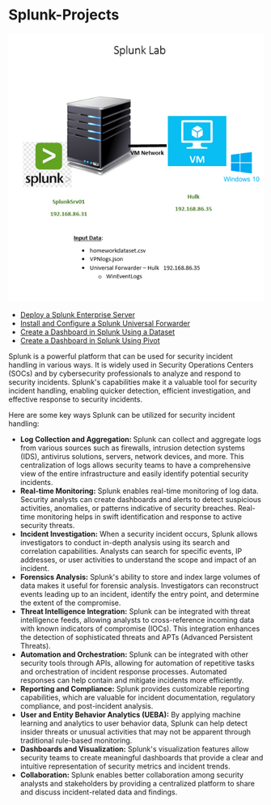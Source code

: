 # Splunk-Projects
 
<img src="https://github.com/kowsick-vig/splunk/blob/main/Files/Lab%20Diagram.PNG"> 


<ul>
  <li> <a href="#"> Deploy a Splunk Enterprise Server </a> </li>
  <li> <a href="https://github.com/kowsick-vig/splunk/blob/main/Configure%20a%20Splunk%20Universal%20Forwarder.md"> Install and Configure a Splunk Universal Forwarder </a> </li> 
  <li> <a href="https://github.com/kowsick-vig/splunk/tree/main/Create%20Dashboard%20Using%20a%20Dataset"> Create a Dashboard in Splunk Using a Dataset </a></li>
  <li> <a href="https://github.com/kowsick-vig/splunk/tree/main/Create%20a%20Dashboard%20with%20Pivot"> Create a Dashboard in Splunk Using Pivot </a></li>
</ul>

<p> 
Splunk is a powerful platform that can be used for security incident handling in various ways. It is widely used in Security Operations Centers (SOCs) and by cybersecurity professionals to analyze and respond to security incidents. Splunk's capabilities make it a valuable tool for security incident handling, enabling quicker detection, efficient investigation, and effective response to security incidents. 

</p>

Here are some key ways Splunk can be utilized for security incident handling:

<ul> 
  
<li> <b> Log Collection and Aggregation: </b> Splunk can collect and aggregate logs from various sources such as firewalls, intrusion detection systems (IDS), antivirus solutions, servers, network devices, and more. This centralization of logs allows security teams to have a comprehensive view of the entire infrastructure and easily identify potential security incidents. </li>

<li> <b> Real-time Monitoring:</b> Splunk enables real-time monitoring of log data. Security analysts can create dashboards and alerts to detect suspicious activities, anomalies, or patterns indicative of security breaches. Real-time monitoring helps in swift identification and response to active security threats.</li>

<li> <b> Incident Investigation:</b> When a security incident occurs, Splunk allows investigators to conduct in-depth analysis using its search and correlation capabilities. Analysts can search for specific events, IP addresses, or user activities to understand the scope and impact of an incident.</li>

<li> <b> Forensics Analysis:</b> Splunk's ability to store and index large volumes of data makes it useful for forensic analysis. Investigators can reconstruct events leading up to an incident, identify the entry point, and determine the extent of the compromise.</li>

<li> <b> Threat Intelligence Integration:</b> Splunk can be integrated with threat intelligence feeds, allowing analysts to cross-reference incoming data with known indicators of compromise (IOCs). This integration enhances the detection of sophisticated threats and APTs (Advanced Persistent Threats).</li>

<li> <b> Automation and Orchestration:</b> Splunk can be integrated with other security tools through APIs, allowing for automation of repetitive tasks and orchestration of incident response processes. Automated responses can help contain and mitigate incidents more efficiently.</li>

<li> <b> Reporting and Compliance:</b> Splunk provides customizable reporting capabilities, which are valuable for incident documentation, regulatory compliance, and post-incident analysis.</li>

<li> <b> User and Entity Behavior Analytics (UEBA):</b> By applying machine learning and analytics to user behavior data, Splunk can help detect insider threats or unusual activities that may not be apparent through traditional rule-based monitoring.</li>

<li> <b> Dashboards and Visualization:</b> Splunk's visualization features allow security teams to create meaningful dashboards that provide a clear and intuitive representation of security metrics and incident trends.</li>

<li> <b> Collaboration:</b> Splunk enables better collaboration among security analysts and stakeholders by providing a centralized platform to share and discuss incident-related data and findings.</li>
</ul>

<!--- Splunk's capabilities make it a valuable tool for security incident handling, enabling quicker detection, efficient investigation, and effective response to security incidents. However, it's essential to properly configure and tune Splunk for security use cases and ensure that the right security measures are in place to protect the Splunk environment itself from potential threats.--->

